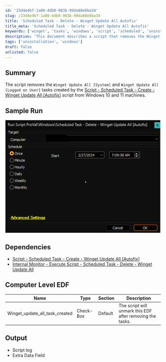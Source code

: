 ```yaml
---
id: '23d4e4bf-1a80-4db0-983b-99da88e8ba34'
slug: /23d4e4bf-1a80-4db0-983b-99da88e8ba34
title: 'Scheduled Task - Delete - Winget Update All Autofix'
title_meta: 'Scheduled Task - Delete - Winget Update All Autofix'
keywords: ['winget', 'tasks', 'windows', 'script', 'scheduled', 'uninstall']
description: 'This document describes a script that removes the Winget Update All [System] and Winget Update All [Logged on User] tasks from Windows 10 and 11 machines. It details the dependencies, sample run output, and the associated Computer Level EDF.'
tags: ['uninstallation', 'windows']
draft: false
unlisted: false
---
```


## Summary

The script removes the `Winget Update All [System]` and `Winget Update All [Logged on User]` tasks created by the [Script - Scheduled Task - Create - Winget Update All [Autofix]](/docs/4bb08610-f80b-4c5a-8e13-b6db095484c1) script from Windows 10 and 11 machines.

## Sample Run

![Sample Run](../../../static/img/Scheduled-Task---Delete---Winget-Update-All-Autofix/image_1.png)

## Dependencies

- [Script - Scheduled Task - Create - Winget Update All [Autofix]](/docs/4bb08610-f80b-4c5a-8e13-b6db095484c1)
- [Internal Monitor - Execute Script - Scheduled Task - Delete - Winget Update All](/docs/dc75761e-6b11-40be-973e-e01290c8c134)

## Computer Level EDF

| Name                          | Type      | Section | Description                                           |
|-------------------------------|-----------|---------|-------------------------------------------------------|
| Winget_update_all_task_created | Check-Box | Default | The script will unmark this EDF after removing the tasks. |

## Output

- Script log
- Extra Data Field


